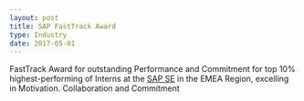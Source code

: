 ```yaml
---
layout: post
title: SAP FastTrack Award
type: Industry
date: 2017-05-01
---
```


FastTrack Award for outstanding Performance and Commitment for top 10% highest-performing of Interns at the [SAP SE](https://www.sap.com/index.html) in the EMEA Region, excelling in Motivation. Collaboration and Commitment

